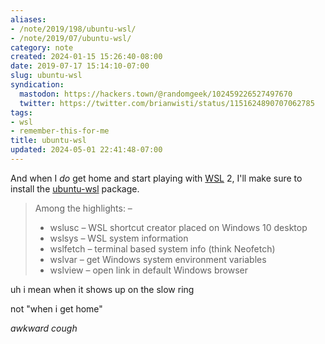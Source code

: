 ```yaml
---
aliases:
- /note/2019/198/ubuntu-wsl/
- /note/2019/07/ubuntu-wsl/
category: note
created: 2024-01-15 15:26:40-08:00
date: 2019-07-17 15:14:10-07:00
slug: ubuntu-wsl
syndication:
  mastodon: https://hackers.town/@randomgeek/102459226527497670
  twitter: https://twitter.com/brianwisti/status/1151624890707062785
tags:
- wsl
- remember-this-for-me
title: ubuntu-wsl
updated: 2024-05-01 22:41:48-07:00
---
```


And when I *do* get home and start playing with [WSL](../../../card/WSL.md) 2, I'll make sure to install the [ubuntu-wsl](https://packages.ubuntu.com/bionic-updates/ubuntu-wsl) package.

 > 
 > Among the highlights: –
 > 
 > * wslusc – WSL shortcut creator placed on Windows 10 desktop
 > * wslsys – WSL system information
 > * wslfetch – terminal based system info (think Neofetch)
 > * wslvar – get Windows system environment variables
 > * wslview – open link in default Windows browser

uh i mean when it shows up on the slow ring

not "when i get home"

*awkward cough*
